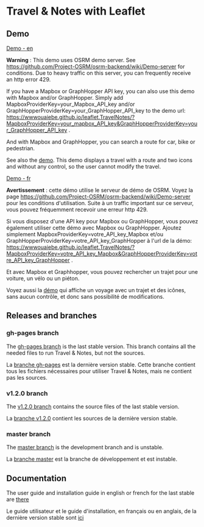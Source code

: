 # Travel & Notes with Leaflet

## Demo

[Demo - en ](https://wwwouaiebe.github.io/leaflet.TravelNotes/?lng=en)

__Warning__ : This demo uses OSRM demo server. See https://github.com/Project-OSRM/osrm-backend/wiki/Demo-server for conditions. 
Due to heavy traffic on this server, you can frequently receive an http error 429. 

If you have a Mapbox or GraphHopper API key, you can also use this demo with Mapbox and/or GraphHopper. 
Simply add MapboxProviderKey=your_Mapbox_API_key and/or GraphHopperProviderKey=your_GraphHopper_API_key to the demo url: https://wwwouaiebe.github.io/leaflet.TravelNotes/?MapboxProviderKey=your_mapbox_API_key&GraphHopperProviderKey=your_GraphHopper_API_key .

And with Mapbox and GraphHopper, you can search a route for car, bike or pedestrian.

See also the [demo](https://wwwouaiebe.github.io/leaflet.TravelNotes/?fil=aHR0cHM6Ly93d3dvdWFpZWJlLmdpdGh1Yi5pby9zYW1wbGUudHJ2&lng=en).  This demo displays a travel with a route and two icons
and without any control, so the user cannot modify the travel.

[Demo - fr ](https://wwwouaiebe.github.io/leaflet.TravelNotes/?)

__Avertissement__ : cette démo utilise le serveur de démo de OSRM. Voyez la page https://github.com/Project-OSRM/osrm-backend/wiki/Demo-server pour les conditions d'utilisation. 
Suite à un traffic important sur ce serveur, vous pouvez fréquemment recevoir une erreur http 429.

Si vous disposez d'une API key pour Mapbox ou GraphHopper, vous pouvez également utiliser cette démo avec Mapbox ou GraphHopper.
Ajoutez simplement MapboxProviderKey=votre_API_key_Mapbox et/ou GraphHopperProviderKey=votre_API_key_GraphHopper à l'url de la démo: https://wwwouaiebe.github.io/leaflet.TravelNotes/?MapboxProviderKey=votre_API_key_Mapbox&GraphHopperProviderKey=votre_API_key_GraphHopper .

Et avec Mapbox et Graphhopper, vous pouvez rechercher un trajet pour une voiture, un vélo ou un piéton.

Voyez aussi la [démo](https://wwwouaiebe.github.io/leaflet.TravelNotes/?fil=aHR0cHM6Ly93d3dvdWFpZWJlLmdpdGh1Yi5pby9zYW1wbGUudHJ2) qui affiche un voyage avec un trajet et des icônes, sans aucun contrôle, et donc sans possibilité de modifications.

## Releases and branches

### gh-pages branch

The [gh-pages branch](https://github.com/wwwouaiebe/leaflet.TravelNotes/tree/gh-pages) is the last stable version. 
This branch contains all the needed files to run Travel & Notes, but not the sources.

La [branche gh-pages](https://github.com/wwwouaiebe/leaflet.TravelNotes/tree/gh-pages) est la dernière version stable.
Cette branche contient tous les fichiers nécessaires pour utiliser Travel & Notes, mais ne contient pas les sources.

### v1.2.0 branch

The [v1.2.0 branch](https://github.com/wwwouaiebe/leaflet.TravelNotes/tree/v1.2.0) contains the source files of the last stable version.

La [branche v1.2.0](https://github.com/wwwouaiebe/leaflet.TravelNotes/tree/v1.2.0) contient les sources de la dernière version stable.

### master branch

The [master branch](https://github.com/wwwouaiebe/leaflet.TravelNotes/tree/master) is the development branch and is unstable. 

La [branche master](https://github.com/wwwouaiebe/leaflet.TravelNotes/tree/master) est la branche de développement et est instable.

## Documentation

The user guide and installation guide in english or french for the last stable are [there](https://github.com/wwwouaiebe/leaflet.TravelNotes/tree/gh-pages/TravelNotesGuides)

Le guide utilisateur et le guide d'installation, en français ou en anglais, de la dernière version stable sont [ici](https://github.com/wwwouaiebe/leaflet.TravelNotes/tree/gh-pages/TravelNotesGuides)
